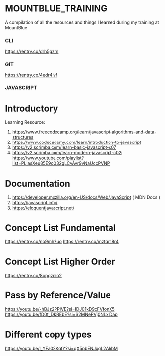 # MOUNTBLUE_TRAINING
A compilation of all the resources and things I learned during my training at MountBlue

### CLI
https://rentry.co/drh5gzrn

### GIT
https://rentry.co/4edr4ivf

### JAVASCRIPT
# Introductory
Learning Resource:
1. https://www.freecodecamp.org/learn/javascript-algorithms-and-data-structures
2. https://www.codecademy.com/learn/introduction-to-javascript
3. https://v2.scrimba.com/learn-basic-javascript-c07
4. https://v2.scrimba.com/learn-modern-javascript-c02j
https://www.youtube.com/playlist?list=PLlasXeu85E9cQ32gLCvAvr9vNaUccPVNP 

# Documentation
1. https://developer.mozilla.org/en-US/docs/Web/JavaScript ( MDN Docs )
2. https://javascript.info/
3. https://eloquentjavascript.net/

# Concept List Fundamental
https://rentry.co/no9mh2uo 
https://rentry.co/mztqm8r4 

# Concept List Higher Order
https://rentry.co/8opqzmo2

# Pass by Reference/Value
https://youtu.be/-hBJz2PPIVE?si=IDJ01kD9cFVfonX5
https://youtu.be/fD0t_DKREbE?si=S2MNePVj0NLxIDap

# Different copy types
https://youtu.be/l_YFa0SKqtY?si=qX5pbENJxgL2AhbM
